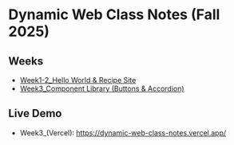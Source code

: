 # Dynamic Web Class Notes (Fall 2025)

## Weeks
- [Week1-2_Hello World & Recipe Site](./Homework/week01-02)  
- [Week3_Component Library (Buttons & Accordion)](./Homework/week03)

## Live Demo
- Week3_(Vercel): https://dynamic-web-class-notes.vercel.app/